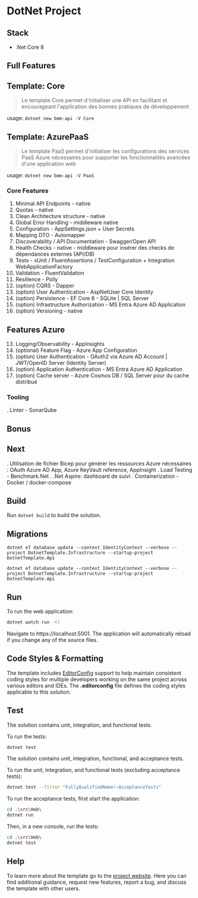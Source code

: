 # DotNet Project

## Stack
- .Net Core 8

## Full Features 

<!--#if (Variant == 'Core') -->
## Template: Core 
> Le template Core permet d'initialiser une API en facilitant et encourageant l'application des bonnes pratiques de développement
 
usage: 
`
dotnet new bmm-api -V Core 
`
<!--#else -->
## Template: AzurePaaS
> Le template PaaS permet d'initialiser les configurations des services PaaS Azure nécessaires pour supporter les fonctionnalités avancées d'une application web

usage:
`
dotnet new bmm-api -V PaaS 
`
<!--#endif -->

### Core Features

1. Minimal API Endpoints - native
2. Quotas - native
3. Clean Architecture structure - native
4. Global Error Handling - middleware native
5. Configuration - AppSettings.json + User Secrets
6. Mapping DTO - Automapper
7. Discoverability / API Documentation - Swagger/Open API
8. Health Checks - native - middleware pour insérer des checks de dépendances externes (API/DB)
9. Tests - xUnit / FluentAssertions / TestConfiguration + Integration WebApplicationFactory
11. Validation - FluentValidation
12. Resilience - Polly
13. (option) CQRS - Dapper  
13. (option) User Authentication - AspNetUser Core Identity
14. (option) Persistence - EF Core 8 - SQLite | SQL Server
16. (option) Infrastructure Authorization - MS Entra Azure AD Application
17. (option) Versioning - native

<!--#if (Variant == 'PaaS') -->
## Features Azure

13. Logging/Observability - AppInsights
14. (optional) Feature Flag - Azure App Configuration
15. (option) User Authentication - OAuth2 via Azure AD Account | JWT/OpenID Server (Identity Server)
16. (option) Application Authentication - MS Entra Azure AD Application
16. (option) Cache server - Azure Cosmos DB / SQL Server pour du cache distribué

<!--#endif-->
### Tooling  
. Linter - SonarQube 
 
## Bonus 
 
## Next
. Utilisation de fichier Bicep pour générer les ressources Azure nécessaires : OAuth Azure AD App, Azure KeyVault reference, AppInsight 
. Load Testing - Benchmark.Net
. .Net Aspire: dashboard de suivi
.  Containerization - Docker / docker-compose

## Build

Run `dotnet build` to build the solution.
## Migrations 

```
dotnet ef database update --context IdentityContext --verbose --project DotnetTemplate.Infrastructure --startup-project DotnetTemplate.Api 
```

```
dotnet ef database update --context IdentityContext --verbose --project DotnetTemplate.Infrastructure --startup-project DotnetTemplate.Api 
```

## Run

To run the web application:

```bash
dotnet watch run -tl
```

Navigate to https://localhost:5001. The application will automatically reload if you change any of the source files.

## Code Styles & Formatting

The template includes [EditorConfig](https://editorconfig.org/) support to help maintain consistent coding styles for multiple developers working on the same project across various editors and IDEs. The **.editorconfig** file defines the coding styles applicable to this solution.

## Test

<!--#if (UseApiOnly) -->
The solution contains unit, integration, and functional tests.

To run the tests:
```bash
dotnet test
```
<!--#else -->
The solution contains unit, integration, functional, and acceptance tests.

To run the unit, integration, and functional tests (excluding acceptance tests):
```bash
dotnet test --filter "FullyQualifiedName!~AcceptanceTests"
```

To run the acceptance tests, first start the application:

```bash
cd .\src\Web\
dotnet run
```

Then, in a new console, run the tests:
```bash
cd .\src\Web\
dotnet test
```
<!--#endif -->

## Help
To learn more about the template go to the [project website](caRepositoryUrl). Here you can find additional guidance, request new features, report a bug, and discuss the template with other users.
